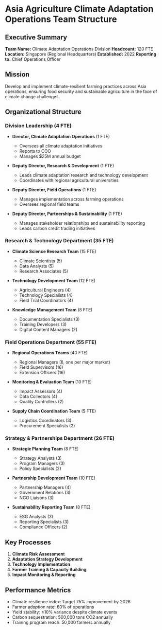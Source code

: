 # Asia Agriculture Climate Adaptation Operations Team Structure

## Executive Summary
**Team Name:** Climate Adaptation Operations Division
**Headcount:** 120 FTE
**Location:** Singapore (Regional Headquarters)
**Established:** 2022
**Reporting to:** Chief Operations Officer

## Mission
Develop and implement climate-resilient farming practices across Asia operations, ensuring food security and sustainable agriculture in the face of climate change challenges.

## Organizational Structure

### Division Leadership (4 FTE)
- **Director, Climate Adaptation Operations** (1 FTE)
  - Oversees all climate adaptation initiatives
  - Reports to COO
  - Manages $25M annual budget

- **Deputy Director, Research & Development** (1 FTE)
  - Leads climate adaptation research and technology development
  - Coordinates with regional agricultural universities

- **Deputy Director, Field Operations** (1 FTE)
  - Manages implementation across farming operations
  - Oversees regional field teams

- **Deputy Director, Partnerships & Sustainability** (1 FTE)
  - Manages stakeholder relationships and sustainability reporting
  - Leads carbon credit trading initiatives

### Research & Technology Department (35 FTE)
- **Climate Science Research Team** (15 FTE)
  - Climate Scientists (5)
  - Data Analysts (5)
  - Research Associates (5)

- **Technology Development Team** (12 FTE)
  - Agricultural Engineers (4)
  - Technology Specialists (4)
  - Field Trial Coordinators (4)

- **Knowledge Management Team** (8 FTE)
  - Documentation Specialists (3)
  - Training Developers (3)
  - Digital Content Managers (2)

### Field Operations Department (55 FTE)
- **Regional Operations Teams** (40 FTE)
  - Regional Managers (8, one per major market)
  - Field Supervisors (16)
  - Extension Officers (16)

- **Monitoring & Evaluation Team** (10 FTE)
  - Impact Assessors (4)
  - Data Collectors (4)
  - Quality Controllers (2)

- **Supply Chain Coordination Team** (5 FTE)
  - Logistics Coordinators (3)
  - Procurement Specialists (2)

### Strategy & Partnerships Department (26 FTE)
- **Strategic Planning Team** (8 FTE)
  - Strategy Analysts (3)
  - Program Managers (3)
  - Policy Specialists (2)

- **Partnership Development Team** (10 FTE)
  - Partnership Managers (4)
  - Government Relations (3)
  - NGO Liaisons (3)

- **Sustainability Reporting Team** (8 FTE)
  - ESG Analysts (3)
  - Reporting Specialists (3)
  - Compliance Officers (2)

## Key Processes
1. **Climate Risk Assessment**
2. **Adaptation Strategy Development**
3. **Technology Implementation**
4. **Farmer Training & Capacity Building**
5. **Impact Monitoring & Reporting**

## Performance Metrics
- Climate resilience index: Target 75% improvement by 2026
- Farmer adoption rate: 60% of operations
- Yield stability: ±10% variance despite climate events
- Carbon sequestration: 500,000 tons CO2 annually
- Training program reach: 50,000 farmers annually
